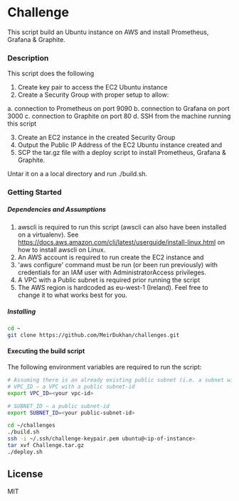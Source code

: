 # Challenge

This script build an Ubuntu instance on AWS and install Prometheus, Grafana & Graphite. 

### Description 
This script does the following 
1. Create key pair to access the EC2 Ubuntu instance 
2. Create a Security Group with proper setup to allow:

a. connection to Prometheus on port 9090 
b. connection to Grafana on port 3000 
c. connection to Graphite on port 80
d. SSH from the machine running this script

3. Create an EC2 instance in the created Security Group
4. Output the Public IP Address of the EC2 Ubuntu instance created and 
5. SCP the tar.gz file with a deploy script to install Prometheus, Grafana & Graphite. 

Untar it on a a local directory and run ./build.sh. 

### Getting Started 
##### Dependencies and Assumptions
1. awscli is required to run this script (awscli can also have been installed on a virtualenv). 
See https://docs.aws.amazon.com/cli/latest/userguide/install-linux.html on how to install awscli on Linux. 
2. An AWS account is required to run create the EC2 instance and 
3. 'aws configure' command must be run (or been run previously) with credentials for an IAM user with AdministratorAccess privileges. 
4. A VPC with a Public subnet is required prior running the script
5. The AWS region is hardcoded as eu-west-1 (Ireland). Feel free to change it to what works best for you. 

##### Installing 
```sh
cd ~
git clone https://github.com/MeirDukhan/challenges.git
```

#### Executing the build script

The following environment variables are required to run the script: 
```sh 
# Assuming there is an already existing public subnet (i.e. a subnet with access to Internet)
# VPC_ID – a VPC with a public subnet-id 
export VPC_ID=<your vpc-id>

# SUBNET_ID – a public subnet-id
export SUBNET_ID=<your public-subnet-id>

cd ~/challenges
./build.sh 
ssh -i ~/.ssh/challenge-keypair.pem ubuntu@<ip-of-instance> 
tar xvf Challenge.tar.gz
./deploy.sh 

```

License
----

MIT



